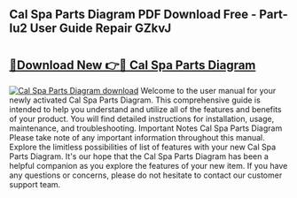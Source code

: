 ## Cal Spa Parts Diagram PDF Download Free - Part-Iu2 User Guide Repair GZkvJ

# <h2><a href="http://dfllhk.blite.top/?on=Cal+Spa+Parts+Diagram">🔗Download New 👉🔴 Cal Spa Parts Diagram</a></h2>

[![Cal Spa Parts Diagram download](https://i.imgur.com/lujVjoI.png)](http://dfllhk.blite.top/?on=Cal+Spa+Parts+Diagram)
Welcome to the user manual for your newly activated Cal Spa Parts Diagram. This comprehensive guide is intended to help you understand and utilize all of the features and benefits of your product. You will find detailed instructions for installation, usage, maintenance, and troubleshooting. Important Notes Cal Spa Parts Diagram Please take note of any important information throughout this manual. Explore the limitless possibilities of list of features with your new Cal Spa Parts Diagram. It's our hope that the Cal Spa Parts Diagram has been a helpful companion as you explore the features of your new item. If you have any questions or concerns, please do not hesitate to contact our customer support team.

